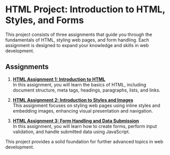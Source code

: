 # HTML Project: Introduction to HTML, Styles, and Forms

This project consists of three assignments that guide you through the fundamentals of HTML, styling web pages, and form handling. Each assignment is designed to expand your knowledge and skills in web development.

## Assignments

1. **[HTML Assignment 1: Introduction to HTML](01_work_in_class/README.md)**  
   In this assignment, you will learn the basics of HTML, including document structure, meta tags, headings, paragraphs, lists, and links.

2. **[HTML Assignment 2: Introduction to Styles and Images](02_assignment/README.md)**  
   This assignment focuses on styling web pages using inline styles and embedding images, enhancing visual presentation and navigation.

3. **[HTML Assignment 3: Form Handling and Data Submission](03_assignment/README.md)**  
   In this assignment, you will learn how to create forms, perform input validation, and handle submitted data using JavaScript.

This project provides a solid foundation for further advanced topics in web development.
